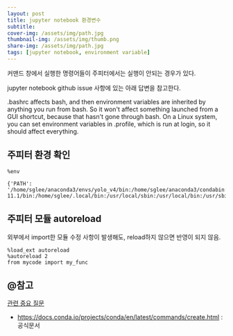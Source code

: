 ```yaml
---
layout: post
title: jupyter notebook 환경변수
subtitle: 
cover-img: /assets/img/path.jpg
thumbnail-img: /assets/img/thumb.png
share-img: /assets/img/path.jpg
tags: [jupyter notebook, environment variable]
---
```

커맨드 창에서 실행한 명령어들이 주피터에서는 실행이 안되는 경우가 있다.  

jupyter notebook github issue 사항에 있는 아래 답변을 참고한다.

.bashrc affects bash, and then environment variables are inherited by anything you run from bash. So it won't affect something launched from a GUI shortcut, because that hasn't gone through bash. On a Linux system, you can set environment variables in .profile, which is run at login, so it should affect everything.

## 주피터 환경 확인
```commandline
%env

{'PATH': '/home/sglee/anaconda3/envs/yolo_v4/bin:/home/sglee/anaconda3/condabin:/usr/local/cuda-11.1/bin:/home/sglee/.local/bin:/usr/local/sbin:/usr/local/bin:/usr/sbin:/usr/bin:/sbin:/bin:/usr/games:/usr/local/games:/snap/bin',
```

## 주피터 모듈 autoreload
외부에서 import한 모듈 수정 사항이 발생해도, reload하지 않으면 반영이 되지 않음.
```commandline
%load_ext autoreload
%autoreload 2
from mycode import my_func
```


## @참고
[관련 중요 질문](https://github.com/jupyter/notebook/issues/3704)
- https://docs.conda.io/projects/conda/en/latest/commands/create.html : 공식문서